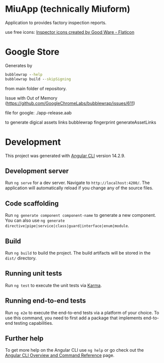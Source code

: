 # MiuApp (technically Miuform)

Application to provides factory inspection reports.

use free icons:
<a href="https://www.flaticon.com/free-icons/inspector" title="inspector icons">Inspector icons created by Good Ware - Flaticon</a>

# Google Store

Generates by 
```cmd
bubblewrap --help
bubblewrap build --skipSigning
```
from main folder of repository.

Issue with Out of Memory (https://github.com/GoogleChromeLabs/bubblewrap/issues/611)

file for google:
./app-release.aab

to generate digical assets links
bubblewrap fingerprint generateAssetLinks

# Development

This project was generated with [Angular CLI](https://github.com/angular/angular-cli) version 14.2.9.

## Development server

Run `ng serve` for a dev server. Navigate to `http://localhost:4200/`. The application will automatically reload if you change any of the source files.

## Code scaffolding

Run `ng generate component component-name` to generate a new component. You can also use `ng generate directive|pipe|service|class|guard|interface|enum|module`.

## Build

Run `ng build` to build the project. The build artifacts will be stored in the `dist/` directory.

## Running unit tests

Run `ng test` to execute the unit tests via [Karma](https://karma-runner.github.io).

## Running end-to-end tests

Run `ng e2e` to execute the end-to-end tests via a platform of your choice. To use this command, you need to first add a package that implements end-to-end testing capabilities.

## Further help

To get more help on the Angular CLI use `ng help` or go check out the [Angular CLI Overview and Command Reference](https://angular.io/cli) page.
